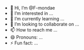 - 👋 Hi, I’m @F-mondae
- 👀 I’m interested in ...
- 🌱 I’m currently learning ...
- 💞️ I’m looking to collaborate on ...
- 📫 How to reach me ...
- 😄 Pronouns: ...
- ⚡ Fun fact: ...

<!---
F-mondae/F-mondae is a ✨ special ✨ repository because its `README.md` (this file) appears on your GitHub profile.
You can click the Preview link to take a look at your changes.
--->
